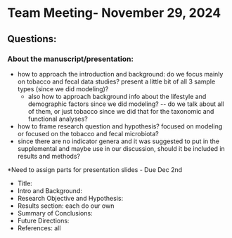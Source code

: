 # Team Meeting- November 29, 2024
## Questions: 
### About the manuscript/presentation:
- how to approach the introduction and background: do we focus mainly on tobacco and fecal data studies? present a little bit of all 3 sample types (since we did modeling)?
  - also how to approach background info about the lifestyle and demographic factors since we did modeling? -- do we talk about all of them, or just tobacco since we did that for the taxonomic and functional analyses?
- how to frame research question and hypothesis? focused on modeling or focused on the tobacco and fecal microbiota?
- since there are no indicator genera and it was suggested to put in the supplemental and maybe use in our discussion, should it be included in results and methods? 


*Need to assign parts for presentation slides - Due Dec 2nd
- Title:
- Intro and Background:
- Research Objective and Hypothesis:
- Results section: each do our own
- Summary of Conclusions:
- Future Directions:
- References: all 
